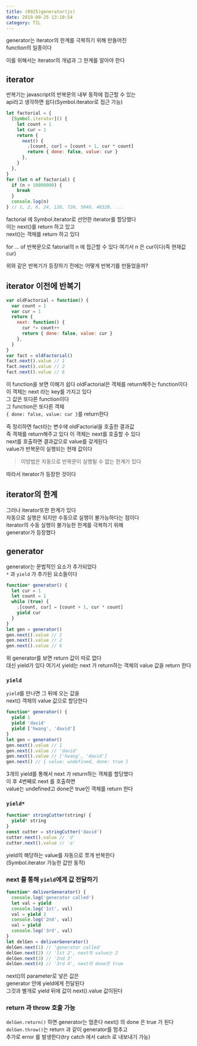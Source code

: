 ```yaml
---
title: (0925)generator(js)
date: 2019-09-25 13:10:54
category: TIL
---
```


generator는 iterator의 한계를 극복하기 위해 만들어진  
function의 일종이다

이를 위해서는 iterator의 개념과 그 한계를 알아야 한다

## iterator

반복기는 javascript의 반복문의 내부 동작에 접근할 수 있는  
api라고 생각하면 쉽다(Symbol.iterator로 접근 가능)

```js
let factorial = {
  [Symbol.iterator]() {
    let count = 1
    let cur = 1
    return {
      next() {
        ;[count, cur] = [count + 1, cur * count]
        return { done: false, value: cur }
      },
    }
  },
}
for (let n of factorial) {
  if (n > 10000000) {
    break
  }
  console.log(n)
} // 1, 2, 6, 24, 120, 720, 5040, 40320, ...
```

factorial 에 Symbol.iterator로 선언한 iterator를 할당했다  
이는 next()를 return 하고 있고  
next()는 객체를 return 하고 있다

for ... of 반복문으로 fatorial의 n 에 접근할 수 있다
여기서 n 은 cur이다(즉 현재값 cur)

위와 같은 반복기가 등장하기 전에는 어떻게 반복기를 만들었을까?

## iterator 이전에 반복기

```js
var oldFactorial = function() {
  var count = 1
  var cur = 1
  return {
    next: function() {
      cur *= count++
      return { done: false, value: cur }
    },
  }
}
var fact = oldFactorial()
fact.next().value // 1
fact.next().value // 2
fact.next().value // 6
```

이 function을 보면 이해가 쉽다
oldFactorial은 객체를 return해주는 function이다  
이 객체는 next 라는 key를 가지고 있다  
그 값은 또다른 function이다  
그 function은 또다른 객체  
`{ done: false, value: cur }`를 return한다

즉 정리하면 fact라는 변수에 oldFactorial을 호출한 결과값  
즉 객체를 return해주고 있다 이 객체는 next를 호출할 수 있다  
next를 호출하면 결과값으로 value를 갖게된다  
value가 반복문이 실행되는 현재 값이다

> 이방법은 자동으로 반복문이 실행될 수 없는 한계가 있다

따라서 iterator가 등장한 것이다

## iterator의 한계

그러나 iterator또한 한계가 있다  
자동으로 실행은 되지만 수동으로 실행이 불가능하다는 점이다  
iterator의 수동 실행이 불가능한 한계를 극복하기 위해  
generator가 등장했다

## generator

generator는 문법적인 요소가 추가되었다  
`*` 과 `yield` 가 추가된 요소들이다

```js
function* generator() {
  let cur = 1
  let count = 1
  while (true) {
    ;[count, cur] = [count + 1, cur * count]
    yield cur
  }
}
let gen = generator()
gen.next().value // 1
gen.next().value // 2
gen.next().value // 6
```

위 generator를 보면 return 값이 따로 없다  
대신 yield가 있다
여기서 yield는 next 가 return하는 객체의 value 값을 return 한다

### `yield`

`yield`를 만나면 그 뒤에 오는 값을  
next() 객체의 value 값으로 할당한다

```js
function* generator() {
  yield 1
  yield 'david'
  yield ['hwang', 'david']
}
let gen = generator()
gen.next().value // 1
gen.next().value // 'david'
gen.next().value // ['hwang', 'david']
gen.next() // { value: undefined, done: true }
```

3개의 yield를 통해서 next 가 return하는 객체를 할당했다  
이 후 4번째로 next 를 호출하면  
value는 undefined고 done은 true인 객체를 return 한다

### `yield*`

```js
function* stringCutter(string) {
  yield* string
}
const cutter = stringCutter('david')
cutter.next().value // 'd'
cutter.next().value // 'a'
```

yield의 해당하는 value를 자동으로 쪼개 반복한다  
(Symbol.iterator 가능한 값만 동작)

### next 를 통해 `yield`에게 값 전달하기

```js
function* deliverGenerator() {
  console.log('generator called')
  let val = yield
  console.log('1st', val)
  val = yield 2
  console.log('2nd', val)
  val = yield
  console.log('3rd', val)
}
let delGen = deliverGenerator()
delGen.next(1) // 'generator called'
delGen.next(2) // '1st 2', next의 value는 2
delGen.next(3) // '2nd 3'
delGen.next(4) // '3rd 4', next의 done은 true
```

next()의 parameter로 넣은 값은  
generator 안에 yield에게 전달된다  
그것과 별개로 yield 뒤에 값이 next().value 값이된다

### return 과 throw 호출 가능

`delGen.return()` 하면 generator는 멈춘다
next() 의 done 은 true 가 된다  
`delGen.throw()`는 return 과 같이 generator를 멈추고  
추가로 error 를 발생한다(try catch 에서 catch 로 내보내기 가능)
